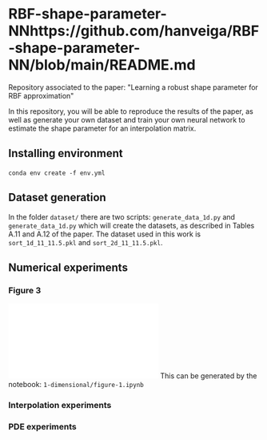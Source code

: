 # RBF-shape-parameter-NNhttps://github.com/hanveiga/RBF-shape-parameter-NN/blob/main/README.md

Repository associated to the paper: "Learning a robust shape parameter for RBF approximation"

In this repository, you will be able to reproduce the results of the paper, as well as generate your own dataset and train your own neural network to estimate the shape parameter for an interpolation matrix.

## Installing environment

~~~
conda env create -f env.yml
~~~

## Dataset generation
In the folder ``dataset/`` there are two scripts: ``generate_data_1d.py`` and ``generate_data_1d.py`` which will create the datasets, as described in Tables A.11 and A.12 of the paper.
The dataset used in this work is ``sort_1d_11_11.5.pkl`` and ``sort_2d_11_11.5.pkl``.

## Numerical experiments
### Figure 3
![](images/NEW_range0.1_test_stability_inf_interval.pdf)
This can be generated by the notebook: ``1-dimensional/figure-1.ipynb``

### Interpolation experiments

### PDE experiments
